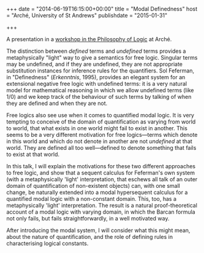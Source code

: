 +++
date = "2014-06-19T16:15:00+00:00"
title = "Modal Definedness"
host = "Arch&eacute;, University of St Andrews"
publishdate = "2015-01-31"

+++

A presentation in a [workshop in the Philosophy of Logic](http://www.st-andrews.ac.uk/arche/events/event?id=811) at Arch&eacute;. 

The distinction between <i>defined</i> terms and <i>undefined</i> terms provides a metaphysically "light" way to give a semantics for free logic. Singular terms may be undefined, and if they are undefined, they are not appropriate substitution instances for inference rules for the quantifiers. Sol Feferman, in "Definedness" (<i>Erkenntnis</i>, 1995), provides an elegant system for an extensional negative free logic with undefined terms: it is a very natural model for mathematical reasoning in which we allow undefined terms (like 1/0) and we keep track of the behaviour of such terms by talking of when they are defined and when they are not. 

Free logics also see use when it comes to quantified modal logic. It is very tempting to conceive of the domain of quantification as varying from world to world, that what exists in one world might fail to exist in another. This seems to be a very different motivation for free logics—terms which denote in this world and which do not denote in another are not <i>undefined</i> at that world. They are defined all too well—defined to denote something that fails to exist at that world. 

In this talk, I will explain the motivations for these two different approaches to free logic, and show that a sequent calculus for Feferman's own system (with a metaphysically 'light' interpretation, that eschews all talk of an outer domain of quantification of non-existent objects) can, with one small change, be naturally extended into a modal hypersequent calculus for a quantified modal logic with a non-constant domain. This, too, has a metaphysically 'light' interpretation.  The result is a natural proof-theoretical account of a modal logic with varying domain, in which the Barcan formula not only fails, but fails straightforwardly, in a well motivated way.

After introducing the modal system, I will consider what this might mean, about the nature of quantification, and the role of defining rules in characterising logical constants.